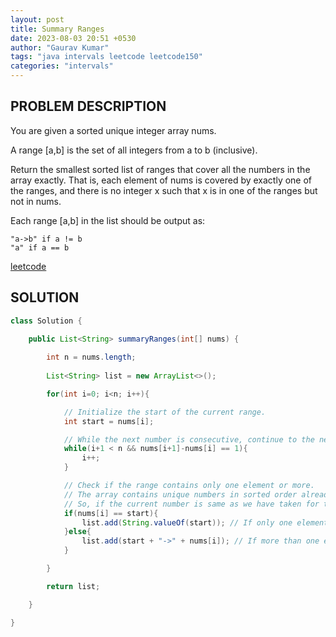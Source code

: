 ```yaml
---
layout: post
title: Summary Ranges
date: 2023-08-03 20:51 +0530
author: "Gaurav Kumar"
tags: "java intervals leetcode leetcode150"
categories: "intervals"
---
```


## PROBLEM DESCRIPTION

You are given a sorted unique integer array nums.

A range [a,b] is the set of all integers from a to b (inclusive).

Return the smallest sorted list of ranges that cover all the numbers in the array exactly. That is, each element of nums is covered by exactly one of the ranges, and there is no integer x such that x is in one of the ranges but not in nums.

Each range [a,b] in the list should be output as:

```text
"a->b" if a != b
"a" if a == b
```

[leetcode](https://leetcode.com/problems/summary-ranges/)

## SOLUTION

```java
class Solution {
    
    public List<String> summaryRanges(int[] nums) {

        int n = nums.length;
        
        List<String> list = new ArrayList<>(); 

        for(int i=0; i<n; i++){

            // Initialize the start of the current range.
            int start = nums[i]; 

            // While the next number is consecutive, continue to the next element.
            while(i+1 < n && nums[i+1]-nums[i] == 1){
                i++;
            }

            // Check if the range contains only one element or more.
            // The array contains unique numbers in sorted order already, so no duplicates
            // So, if the current number is same as we have taken for the start, it means that there is only a single number for this range
            if(nums[i] == start){
                list.add(String.valueOf(start)); // If only one element, add it as "a".
            }else{
                list.add(start + "->" + nums[i]); // If more than one element, add it as "a->b".
            }

        }

        return list; 

    }

}
```
